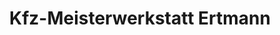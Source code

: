 ---
title: "Kfz-Meisterwerkstatt Ertmann"
url: /bonn/kfz-meisterwerkstatt-ertmann/
shop: Autowerkstatt
---